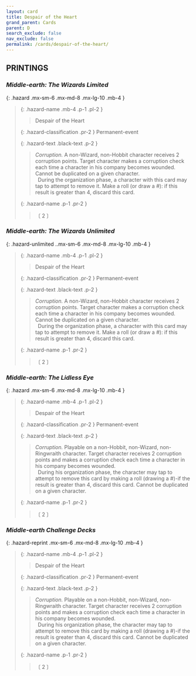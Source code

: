 ```yaml
---
layout: card
title: Despair of the Heart
grand_parent: Cards
parent: D
search_exclude: false
nav_exclude: false
permalink: /cards/despair-of-the-heart/
---
```


## PRINTINGS


### _Middle-earth: The Wizards Limited_

{: .hazard .mx-sm-6 .mx-md-8 .mx-lg-10 .mb-4 }
> {: .hazard-name .mb-4 .p-1 .pl-2 }
> > <div class="hazard-mp"></div>
> > <div class="card-name">Despair of the Heart</div>
>
> {: .hazard-classification .pr-2 }
> Permanent-event
>
> {: .hazard-text .black-text .p-2 }
> > _Corruption._ A non-Wizard, non-Hobbit character receives 2 corruption points. Target character makes a corruption check each time a character in his company becomes wounded. Cannot be duplicated on a given character. <br>&ensp;During the organization phase, a character with this card may tap to attempt to remove it. Make a roll (or draw a #): if this result is greater than 4, discard this card. 
>
> {: .hazard-name .p-1 .pr-2 }
> > <div class="card-shield"></div>
> > <div class="card-corruption-white">〔 2 〕</div>

### _Middle-earth: The Wizards Unlimited_

{: .hazard-unlimited ..mx-sm-6 .mx-md-8 .mx-lg-10 .mb-4 }
> {: .hazard-name .mb-4 .p-1 .pl-2 }
> > <div class="hazard-mp"></div>
> > <div class="card-name">Despair of the Heart</div>
>
> {: .hazard-classification .pr-2 }
> Permanent-event
>
> {: .hazard-text .black-text .p-2 }
> > _Corruption._ A non-Wizard, non-Hobbit character receives 2 corruption points. Target character makes a corruption check each time a character in his company becomes wounded. Cannot be duplicated on a given character. <br>&ensp;During the organization phase, a character with this card may tap to attempt to remove it. Make a roll (or draw a #): if this result is greater than 4, discard this card. 
>
> {: .hazard-name .p-1 .pr-2 }
> > <div class="card-shield"></div>
> > <div class="card-corruption-white">〔 2 〕</div>

### _Middle-earth: The Lidless Eye_

{: .hazard .mx-sm-6 .mx-md-8 .mx-lg-10 .mb-4 }
> {: .hazard-name .mb-4 .p-1 .pl-2 }
> > <div class="hazard-mp"></div>
> > <div class="card-name">Despair of the Heart</div>
>
> {: .hazard-classification .pr-2 }
> Permanent-event
>
> {: .hazard-text .black-text .p-2 }
> > _Corruption._ Playable on a non-Hobbit, non-Wizard, non-Ringwraith character. Target character receives 2 corruption points and makes a corruption check each time a character in his company becomes wounded. <br>&ensp;During his organization phase, the character may tap to attempt to remove this card by making a roll (drawing a #)-if the result is greater than 4, discard this card. Cannot be duplicated on a given character.  
>
> {: .hazard-name .p-1 .pr-2 }
> > <div class="card-shield"></div>
> > <div class="card-corruption-white">〔 2 〕</div>

### _Middle-earth Challenge Decks_

{: .hazard-reprint .mx-sm-6 .mx-md-8 .mx-lg-10 .mb-4 }
> {: .hazard-name .mb-4 .p-1 .pl-2 }
> > <div class="hazard-mp"></div>
> > <div class="card-name">Despair of the Heart</div>
>
> {: .hazard-classification .pr-2 }
> Permanent-event
>
> {: .hazard-text .black-text .p-2 }
> > _Corruption._ Playable on a non-Hobbit, non-Wizard, non-Ringwraith character. Target character receives 2 corruption points and makes a corruption check each time a character in his company becomes wounded. <br>&ensp;During his organization phase, the character may tap to attempt to remove this card by making a roll (drawing a #)-if the result is greater than 4, discard this card. Cannot be duplicated on a given character.  
>
> {: .hazard-name .p-1 .pr-2 }
> > <div class="card-shield"></div>
> > <div class="card-corruption-white">〔 2 〕</div>
